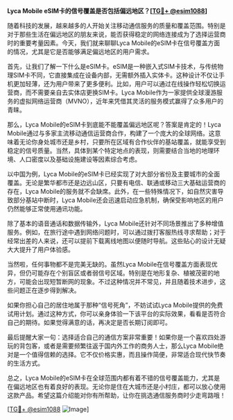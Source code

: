 **Lyca Mobile eSIM卡的信号覆盖是否包括偏远地区？[[TG💪+ @esim1088](https://t.me/s/esim1088)]**

随着科技的发展，越来越多的人开始关注移动通信服务的质量和覆盖范围。特别是对于那些生活在偏远地区的朋友来说，能否获得稳定的网络连接成为了选择运营商时的重要考量因素。今天，我们就来聊聊Lyca Mobile的eSIM卡在信号覆盖方面的情况，尤其是它是否能够满足偏远地区的用户需求。

首先，让我们了解一下什么是eSIM卡。eSIM是一种嵌入式SIM卡技术，与传统物理SIM卡不同，它直接集成在设备内部，无需额外插入实体卡。这种设计不仅让手机更加轻薄，还为用户带来了更多便利。比如，用户可以通过在线操作轻松切换运营商，而不需要亲自去实体店更换SIM卡。Lyca Mobile作为一家提供全球漫游服务的虚拟网络运营商（MVNO），近年来凭借其灵活的服务模式赢得了众多用户的青睐。

那么，Lyca Mobile的eSIM卡到底能不能覆盖偏远地区呢？答案是肯定的！Lyca Mobile通过与多家主流移动通信运营商合作，构建了一个庞大的全球网络。这意味着无论你身处城市还是乡村，只要所在区域有合作伙伴的基站覆盖，就能享受到稳定的信号质量。当然，具体到某个特定地点的表现，则需要结合当地的地理环境、人口密度以及基础设施建设等因素综合考虑。

以中国为例，Lyca Mobile的eSIM卡已经实现了对大部分省份及主要城市的全面覆盖。无论是繁华都市还是边远山区，只要有电信、联通或移动三大基础运营商的存在，Lyca Mobile的服务就不会缺席。此外，在一些特殊情况下，如自然灾害导致部分基站中断时，Lyca Mobile还会迅速启动应急机制，确保受影响地区的用户仍然能够正常使用通讯功能。

除了基本的语音通话和数据传输外，Lyca Mobile还针对不同场景推出了多种增值服务。例如，在旅行途中遇到网络问题时，可以通过拨打客服热线寻求帮助；对于经常出差的人来说，还可以提前下载离线地图以便随时导航。这些贴心的设计无疑大大提升了用户体验感。

当然啦，任何事物都不是完美无缺的。虽然Lyca Mobile在信号覆盖方面表现优异，但仍可能存在个别盲区或者弱信号区域。特别是在地形复杂、植被茂密的地方，可能会出现短暂断网的现象。不过这种情况并不常见，并且随着技术进步，这些问题正在逐步得到解决。

如果你担心自己的居住地属于那种“信号死角”，不妨试试Lyca Mobile提供的免费试用计划。通过这种方式，你可以亲身体验一下该平台的实际效果，看看是否符合自己的期待。如果觉得满意的话，再决定是否长期订阅即可。

最后提醒大家一句：选择适合自己的通信方案非常重要！如果你是一个喜欢四处游玩的背包客，或者是需要频繁往返于国内外工作的商务人士，那么Lyca Mobile绝对是一个值得信赖的选择。它不仅价格实惠，而且操作简便，非常适合现代快节奏的生活方式。

总之，Lyca Mobile的eSIM卡在全球范围内都有着不错的信号覆盖能力，尤其是在偏远地区也有着良好的表现。无论你是住在大城市还是小村庄，都可以放心使用这款产品。希望这篇介绍能对你有所帮助，让你在挑选通信服务商时少走弯路哦！

[[TG💪+ @esim1088](https://t.me/s/esim1088) ![Image](https://i.postimg.cc/4NQfJmqS/Snipaste-2025-05-13-00-14-12.png)]